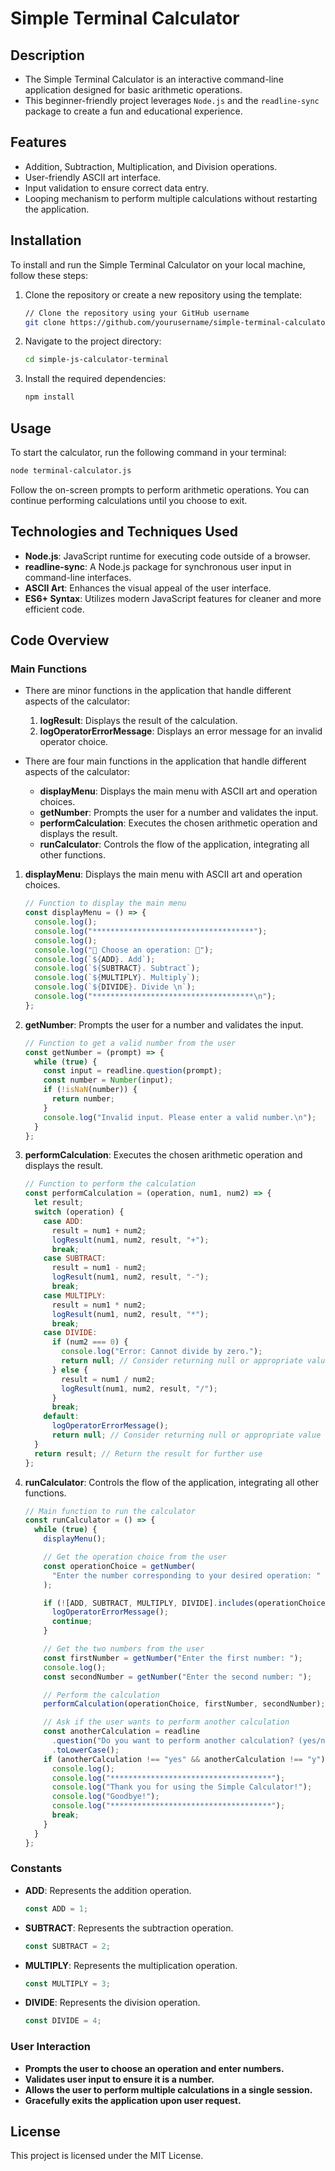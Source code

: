 # Simple Terminal Calculator

## Description

- The Simple Terminal Calculator is an interactive command-line application designed for basic arithmetic operations.
- This beginner-friendly project leverages `Node.js` and the `readline-sync` package to create a fun and educational experience.

## Features

- Addition, Subtraction, Multiplication, and Division operations.
- User-friendly ASCII art interface.
- Input validation to ensure correct data entry.
- Looping mechanism to perform multiple calculations without restarting the application.

## Installation

To install and run the Simple Terminal Calculator on your local machine, follow these steps:

1. Clone the repository or create a new repository using the template:
   ```bash
   // Clone the repository using your GitHub username
   git clone https://github.com/yourusername/simple-terminal-calculator.git
   ```
2. Navigate to the project directory:
   ```bash
   cd simple-js-calculator-terminal
   ```
3. Install the required dependencies:
   ```bash
   npm install
   ```

## Usage

To start the calculator, run the following command in your terminal:

```bash
node terminal-calculator.js
```

Follow the on-screen prompts to perform arithmetic operations. You can continue performing calculations until you choose to exit.

## Technologies and Techniques Used

- **Node.js**: JavaScript runtime for executing code outside of a browser.
- **readline-sync**: A Node.js package for synchronous user input in command-line interfaces.
- **ASCII Art**: Enhances the visual appeal of the user interface.
- **ES6+ Syntax**: Utilizes modern JavaScript features for cleaner and more efficient code.

## Code Overview

### Main Functions

- There are minor functions in the application that handle different aspects of the calculator:

  1. **logResult**: Displays the result of the calculation.
  2. **logOperatorErrorMessage**: Displays an error message for an invalid operator choice.

- There are four main functions in the application that handle different aspects of the calculator:
  - **displayMenu**: Displays the main menu with ASCII art and operation choices.
  - **getNumber**: Prompts the user for a number and validates the input.
  - **performCalculation**: Executes the chosen arithmetic operation and displays the result.
  - **runCalculator**: Controls the flow of the application, integrating all other functions.

1. **displayMenu**: Displays the main menu with ASCII art and operation choices.

   ```javascript
   // Function to display the main menu
   const displayMenu = () => {
     console.log();
     console.log("************************************");
     console.log();
     console.log("🧮 Choose an operation: 🧮");
     console.log(`${ADD}. Add`);
     console.log(`${SUBTRACT}. Subtract`);
     console.log(`${MULTIPLY}. Multiply`);
     console.log(`${DIVIDE}. Divide \n`);
     console.log("************************************\n");
   };
   ```

2. **getNumber**: Prompts the user for a number and validates the input.

   ```javascript
   // Function to get a valid number from the user
   const getNumber = (prompt) => {
     while (true) {
       const input = readline.question(prompt);
       const number = Number(input);
       if (!isNaN(number)) {
         return number;
       }
       console.log("Invalid input. Please enter a valid number.\n");
     }
   };
   ```

3. **performCalculation**: Executes the chosen arithmetic operation and displays the result.

   ```javascript
   // Function to perform the calculation
   const performCalculation = (operation, num1, num2) => {
     let result;
     switch (operation) {
       case ADD:
         result = num1 + num2;
         logResult(num1, num2, result, "+");
         break;
       case SUBTRACT:
         result = num1 - num2;
         logResult(num1, num2, result, "-");
         break;
       case MULTIPLY:
         result = num1 * num2;
         logResult(num1, num2, result, "*");
         break;
       case DIVIDE:
         if (num2 === 0) {
           console.log("Error: Cannot divide by zero.");
           return null; // Consider returning null or appropriate value for error handling
         } else {
           result = num1 / num2;
           logResult(num1, num2, result, "/");
         }
         break;
       default:
         logOperatorErrorMessage();
         return null; // Consider returning null or appropriate value for error handling
     }
     return result; // Return the result for further use
   };
   ```

4. **runCalculator**: Controls the flow of the application, integrating all other functions.

   ```javascript
   // Main function to run the calculator
   const runCalculator = () => {
     while (true) {
       displayMenu();

       // Get the operation choice from the user
       const operationChoice = getNumber(
         "Enter the number corresponding to your desired operation: "
       );

       if (![ADD, SUBTRACT, MULTIPLY, DIVIDE].includes(operationChoice)) {
         logOperatorErrorMessage();
         continue;
       }

       // Get the two numbers from the user
       const firstNumber = getNumber("Enter the first number: ");
       console.log();
       const secondNumber = getNumber("Enter the second number: ");

       // Perform the calculation
       performCalculation(operationChoice, firstNumber, secondNumber);

       // Ask if the user wants to perform another calculation
       const anotherCalculation = readline
         .question("Do you want to perform another calculation? (yes/no): ")
         .toLowerCase();
       if (anotherCalculation !== "yes" && anotherCalculation !== "y") {
         console.log();
         console.log("************************************");
         console.log("Thank you for using the Simple Calculator!");
         console.log("Goodbye!");
         console.log("************************************");
         break;
       }
     }
   };
   ```

### Constants

- **ADD**: Represents the addition operation.
  ```javascript
  const ADD = 1;
  ```
- **SUBTRACT**: Represents the subtraction operation.
  ```javascript
  const SUBTRACT = 2;
  ```
- **MULTIPLY**: Represents the multiplication operation.
  ```javascript
  const MULTIPLY = 3;
  ```
- **DIVIDE**: Represents the division operation.
  ```javascript
  const DIVIDE = 4;
  ```

### User Interaction

- **Prompts the user to choose an operation and enter numbers.**
- **Validates user input to ensure it is a number.**
- **Allows the user to perform multiple calculations in a single session.**
- **Gracefully exits the application upon user request.**

## License

This project is licensed under the MIT License.
